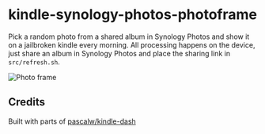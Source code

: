 # kindle-synology-photos-photoframe
Pick a random photo from a shared album in Synology Photos and show it on a jailbroken kindle every morning.
All processing happens on the device, just share an album in Synology Photos and place the sharing link in `src/refresh.sh`.

![Photo frame](https://i.imgur.com/qbGQfbO.png)


## Credits
Built with parts of [pascalw/kindle-dash](https://github.com/pascalw/kindle-dash)
